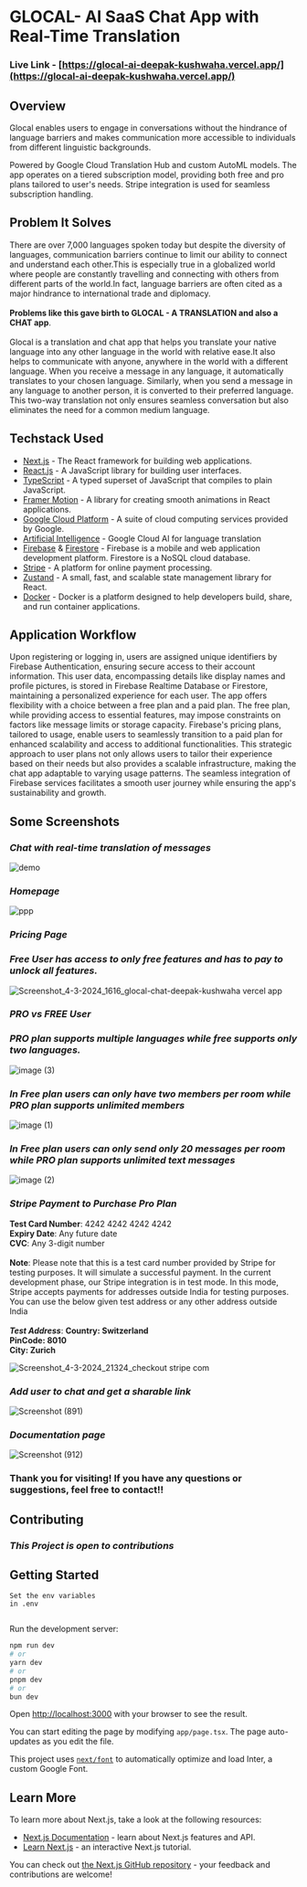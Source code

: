 # GLOCAL- AI SaaS Chat App with Real-Time Translation
### Live Link - [https://glocal-ai-deepak-kushwaha.vercel.app/](https://glocal-ai-deepak-kushwaha.vercel.app/)

## Overview
Glocal enables users to engage in conversations without the hindrance of language barriers and makes communication more accessible to individuals from different linguistic backgrounds.

Powered by Google Cloud Translation Hub and custom AutoML models. The app operates on a tiered subscription model, providing both free and pro plans tailored to user's needs. Stripe integration is used for seamless subscription handling.

## Problem It Solves

There are over 7,000 languages spoken today but despite the diversity of languages, communication barriers continue to limit our ability to connect and understand each other.This is especially true in a globalized world where people are constantly travelling and connecting with others from different parts of the world.In fact, language barriers are often cited as a major hindrance to international trade and diplomacy. <br/> <br/> **Problems like this gave birth to GLOCAL - A TRANSLATION and also a CHAT app**.</span><br/> <br/>Glocal is a translation and chat app that helps you translate your native language into any other language in the world with relative ease.It also helps to communicate with anyone, anywhere in the world with a different language. When you receive a message in any language, it automatically translates to your chosen language. Similarly, when you send a message in any language to another person, it is converted to their preferred language. This two-way translation not only ensures seamless conversation but also eliminates the need for a common medium language.

## Techstack Used


- [Next.js](https://nextjs.org/) - The React framework for building web applications.
- [React.js](https://reactjs.org/) - A JavaScript library for building user interfaces.
- [TypeScript](https://www.typescriptlang.org/) - A typed superset of JavaScript that compiles to plain JavaScript.
- [Framer Motion](https://www.framer.com/motion/) - A library for creating smooth animations in React applications.
- [Google Cloud Platform](https://cloud.google.com/) - A suite of cloud computing services provided by Google.
- [Artificial Intelligence](https://cloud.google.com/translate) - Google Cloud AI for language translation
- [Firebase](https://firebase.google.com/) & [Firestore](https://firebase.google.com/docs/firestore) - Firebase is a mobile and web application development platform. Firestore is a NoSQL cloud database.
- [Stripe](https://stripe.com/) - A platform for online payment processing.
- [Zustand](https://zustand.surge.sh/) - A small, fast, and scalable state management library for React.
- [Docker](https://www.docker.com/) - Docker is a platform designed to help developers build, share, and run container applications.

## Application Workflow

Upon registering or logging in, users are assigned unique identifiers by Firebase Authentication, ensuring secure access to their account information. This user data, encompassing details like display names and profile pictures, is stored in Firebase Realtime Database or Firestore, maintaining a personalized experience for each user. The app offers flexibility with a choice between a free plan and a paid plan. The free plan, while providing access to essential features, may impose constraints on factors like message limits or storage capacity. Firebase's pricing plans, tailored to usage, enable users to seamlessly transition to a paid plan for enhanced scalability and access to additional functionalities. This strategic approach to user plans not only allows users to tailor their experience based on their needs but also provides a scalable infrastructure, making the chat app adaptable to varying usage patterns. The seamless integration of Firebase services facilitates a smooth user journey while ensuring the app's sustainability and growth.

## Some Screenshots

### ***Chat with real-time translation of messages***
 ![demo](https://github.com/deepak814795/Glocal-Translation-Chat/assets/91387970/68463564-cb0b-441c-a8db-883251734fc4)

### ***Homepage***
![ppp](https://github.com/deepak814795/Glocal-Translation-Chat/assets/91387970/0ceca9a0-6cf7-4fdb-a4f0-cee07fefb943)

### ***Pricing Page***

### ***Free User has access to only free features and has to pay to unlock all features.***
![Screenshot_4-3-2024_1616_glocal-chat-deepak-kushwaha vercel app](https://github.com/deepak814795/Glocal-Translation-Chat/assets/91387970/c34b4fe0-de18-4d80-baea-21b1a7887aa1)


### ***PRO vs FREE User***

### ***PRO plan supports multiple languages while free supports only two languages.***

 ![image (3)](https://github.com/deepak814795/Glocal-Translation-Chat/assets/91387970/8c71db28-a9d1-478c-8a4e-3c50cfa86dd5)

### ***In Free plan users can only have two members per room while PRO plan supports unlimited members***
 ![image (1)](https://github.com/deepak814795/Glocal-Translation-Chat/assets/91387970/4f56b534-2118-4ca2-879a-935e215f191b)


 ### ***In Free plan users can only send only 20 messages per room while PRO plan supports unlimited text messages***

![image (2)](https://github.com/deepak814795/Glocal-Translation-Chat/assets/91387970/3e25ac81-60b8-46d1-8a50-49ff60dccbc2)



### ***Stripe Payment to Purchase Pro Plan***
 **Test Card Number**: 4242 4242 4242 4242 <br/>
 **Expiry Date**: Any future date <br/>
 **CVC**: Any 3-digit number <br/> <br/>
 **Note**: Please note that this is a test card number provided by Stripe for testing purposes. It will simulate a successful payment.
 In the current development phase, our Stripe integration is in test mode. In this mode, Stripe accepts payments for addresses outside India for testing purposes. You can use the below given test address or any 
 other address outside India <br/> <br/>
 ***Test Address***: 
 **Country: Switzerland   
 PinCode: 8010   
 City: Zurich**
 
 ![Screenshot_4-3-2024_21324_checkout stripe com](https://github.com/deepak814795/Glocal-Translation-Chat/assets/91387970/92bc53f5-d444-491f-88e8-e2a9d3592318)



### ***Add user to chat and get a sharable link***
 ![Screenshot (891)](https://github.com/deepak814795/saas-app-chat/assets/91387970/45716422-81c2-4a73-a873-f77e9962b910)
  
### ***Documentation page***
 ![Screenshot (912)](https://github.com/deepak814795/SaaS-Chat-App/assets/91387970/21556998-2bb3-4e85-aafc-5cb0f248980e)



### Thank you for visiting! If you have any questions or suggestions, feel free to contact!!

## Contributing
### ***This Project is open to contributions***

## Getting Started


```
Set the env variables
in .env


```

Run the development server:

```bash
npm run dev
# or
yarn dev
# or
pnpm dev
# or
bun dev
```

Open [http://localhost:3000](http://localhost:3000) with your browser to see the result.

You can start editing the page by modifying `app/page.tsx`. The page auto-updates as you edit the file.

This project uses [`next/font`](https://nextjs.org/docs/basic-features/font-optimization) to automatically optimize and load Inter, a custom Google Font.
## Learn More

To learn more about Next.js, take a look at the following resources:

- [Next.js Documentation](https://nextjs.org/docs) - learn about Next.js features and API.
- [Learn Next.js](https://nextjs.org/learn) - an interactive Next.js tutorial.

You can check out [the Next.js GitHub repository](https://github.com/vercel/next.js/) - your feedback and contributions are welcome!



